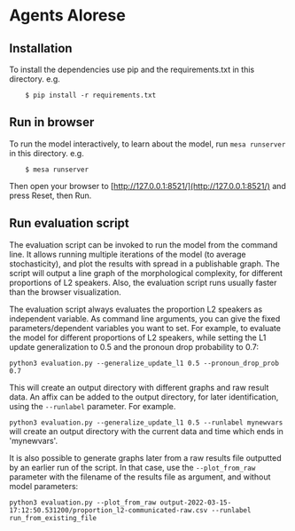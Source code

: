 # Agents Alorese


## Installation

To install the dependencies use pip and the requirements.txt in this directory. e.g.

```
    $ pip install -r requirements.txt
```

## Run in browser

To run the model interactively, to learn about the model, run ``mesa runserver`` in this directory. e.g.

```
    $ mesa runserver
```

Then open your browser to [http://127.0.0.1:8521/](http://127.0.0.1:8521/) and press Reset, then Run.


## Run evaluation script
The evaluation script can be invoked to run the model from the command line. It allows running multiple iterations of the model (to average stochasticity), and plot the results with spread in a publishable graph. The script will output a line graph of the morphological complexity, for different proportions of L2 speakers. Also, the evaluation script runs usually faster than the browser visualization.

The evaluation script always evaluates the proportion L2 speakers as independent variable. As command line arguments, you can give the fixed parameters/dependent variables you want to set. For example, to evaluate the model for different proportions of L2 speakers, while setting the L1 update generalization to 0.5 and the pronoun drop probability to 0.7:

```python3 evaluation.py --generalize_update_l1 0.5 --pronoun_drop_prob 0.7```

This will create an output directory with different graphs and raw result data. An affix can be added to the output directory, for later identification, using the ```--runlabel``` parameter. For example.

```python3 evaluation.py --generalize_update_l1 0.5 --runlabel mynewvars``` will create an output directory with the current data and time which ends in 'mynewvars'.

It is also possible to generate graphs later from a raw results file outputted by an earlier run of the script. In that case, use the ```--plot_from_raw``` parameter with the filename of the results file as argument, and without model parameters:

```python3 evaluation.py --plot_from_raw output-2022-03-15-17:12:50.531200/proportion_l2-communicated-raw.csv --runlabel run_from_existing_file```
